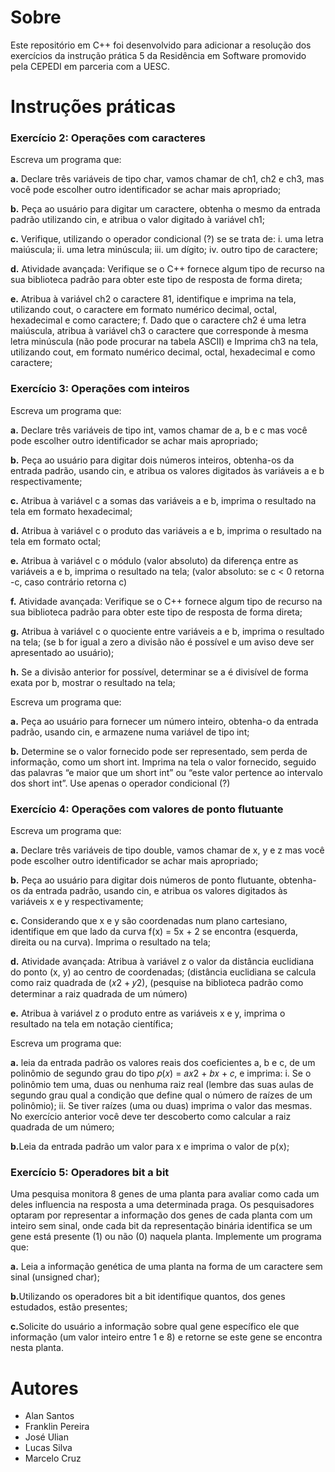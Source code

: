 # Sobre

<p>Este repositório em C++  foi desenvolvido para adicionar a resolução dos exercícios da instrução prática 5 da Residência em Software promovido pela CEPEDI em parceria com a UESC.</p>

# Instruções práticas
### Exercício 2: Operações com caracteres

<p>Escreva um programa que:

<p><b>a.</b> Declare três variáveis de tipo char, vamos chamar de ch1, ch2 e
ch3, mas você pode escolher outro identificador se achar mais
apropriado;<p>
<p><b>b.</b> Peça ao usuário para digitar um caractere, obtenha o mesmo da
entrada padrão utilizando cin, e atribua o valor digitado à variável
ch1;<p>

<p><b>c.</b>  Verifique, utilizando o operador condicional (?) se se trata de:
i. uma letra maiúscula;
ii. uma letra minúscula;
iii. um dígito;
iv. outro tipo de caractere;<p>

<p><b>d.</b>  Atividade avançada: Verifique se o C++ fornece algum tipo de recurso
na sua biblioteca padrão para obter este tipo de resposta de forma
direta;<p>

<p><b>e.</b>  Atribua à variável ch2 o caractere 81, identifique e imprima na tela,
utilizando cout, o caractere em formato numérico decimal, octal,
hexadecimal e como caractere;
f. Dado que o caractere ch2 é uma letra maiúscula, atribua à variável
ch3 o caractere que corresponde à mesma letra minúscula (não pode
procurar na tabela ASCII) e Imprima ch3 na tela, utilizando cout, em
formato numérico decimal, octal, hexadecimal e como caractere;</p>


### Exercício 3: Operações com inteiros

<p>Escreva um programa que:

<p><b>a.</b> Declare três variáveis de tipo int, vamos chamar de a, b e c mas
você pode escolher outro identificador se achar mais apropriado;<p>
<p><b>b.</b> Peça ao usuário para digitar dois números inteiros, obtenha-os da
entrada padrão, usando cin, e atribua os valores digitados às
variáveis a e b respectivamente;<p>

<p><b>c.</b> Atribua à variável c a somas das variáveis a e b, imprima o resultado
na tela em formato hexadecimal;<p>

<p><b>d.</b>  Atribua à variável c o produto das variáveis a e b, imprima o
resultado na tela em formato octal;<p>

<p><b>e.</b>  Atribua à variável c o módulo (valor absoluto) da diferença entre as
variáveis a e b, imprima o resultado na tela; (valor absoluto: se c < 0
retorna -c, caso contrário retorna c)</p>

<p><b>f.</b>  Atividade avançada: Verifique se o C++ fornece algum tipo de recurso
na sua biblioteca padrão para obter este tipo de resposta de forma
direta;</p>

<p><b>g.</b>  Atribua à variável c o quociente entre variáveis a e b, imprima o
resultado na tela; (se b for igual a zero a divisão não é possível e um
aviso deve ser apresentado ao usuário);</p>

<p><b>h.</b>  Se a divisão anterior for possível, determinar se a é divisível de forma
exata por b, mostrar o resultado na tela;</p>

<p>Escreva um programa que:
<p><b>a.</b> Peça ao usuário para fornecer um número inteiro, obtenha-o da
entrada padrão, usando cin, e armazene numa variável de tipo int;
<p><b>b.</b> Determine se o valor fornecido pode ser representado, sem perda de
informação, como um short int. Imprima na tela o valor
fornecido, seguido das palavras “e maior que um short int”
ou “este valor pertence ao intervalo dos short
int”. Use apenas o operador condicional (?)

### Exercício 4: Operações com valores de ponto flutuante

<p>Escreva um programa que:

<p><b>a.</b> Declare três variáveis de tipo double, vamos chamar de x, y e z
mas você pode escolher outro identificador se achar mais apropriado;<p>
<p><b>b.</b> Peça ao usuário para digitar dois números de ponto flutuante,
obtenha-os da entrada padrão, usando cin, e atribua os valores
digitados às variáveis x e y respectivamente;<p>

<p><b>c.</b> Considerando que x e y são coordenadas num plano cartesiano,
identifique em que lado da curva f(x) = 5x + 2 se encontra (esquerda,
direita ou na curva). Imprima o resultado na tela;<p>

<p><b>d.</b> Atividade avançada: Atribua à variável z o valor da distância
euclidiana do ponto (x, y) ao centro de coordenadas; (distância
euclidiana se calcula como raiz quadrada de (𝑥2 + 𝑦2), (pesquise na biblioteca padrão
como determinar a raiz quadrada de um número)<p>

<p><b>e.</b>  Atribua à variável z o produto entre as variáveis x e y, imprima o
resultado na tela em notação científica;</p>

<p>Escreva um programa que:
<p><b>a.</b> leia da entrada padrão os valores reais dos coeficientes a, b e c, de um
polinômio de segundo grau do tipo 𝑝(𝑥) = 𝑎𝑥2 + 𝑏𝑥 + 𝑐, e imprima: i. Se o polinômio tem uma, duas ou nenhuma raiz real (lembre
das suas aulas de segundo grau qual a condição que define
qual o número de raízes de um polinômio);
ii. Se tiver raízes (uma ou duas) imprima o valor das mesmas. No
exercício anterior você deve ter descoberto como calcular a
raiz quadrada de um número;
<p><b>b.</b>Leia da entrada padrão um valor para x e imprima o valor de p(x);

### Exercício 5: Operadores bit a bit

<p>Uma pesquisa monitora 8 genes de uma planta para avaliar como cada um
deles influencia na resposta a uma determinada praga. Os pesquisadores
optaram por representar a informação dos genes de cada planta com um
inteiro sem sinal, onde cada bit da representação binária identifica se um
gene está presente (1) ou não (0) naquela planta. Implemente um programa
que:
<p><b>a.</b> Leia a informação genética de uma planta na forma de um caractere
sem sinal (unsigned char);
<p><b>b.</b>Utilizando os operadores bit a bit identifique quantos, dos genes
estudados, estão presentes;
<p><b>c.</b>Solicite do usuário a informação sobre qual gene específico ele que
informação (um valor inteiro entre 1 e 8) e retorne se este gene se
encontra nesta planta.

# Autores

- Alan Santos
- Franklin Pereira
- José Ulian
- Lucas Silva
- Marcelo Cruz
